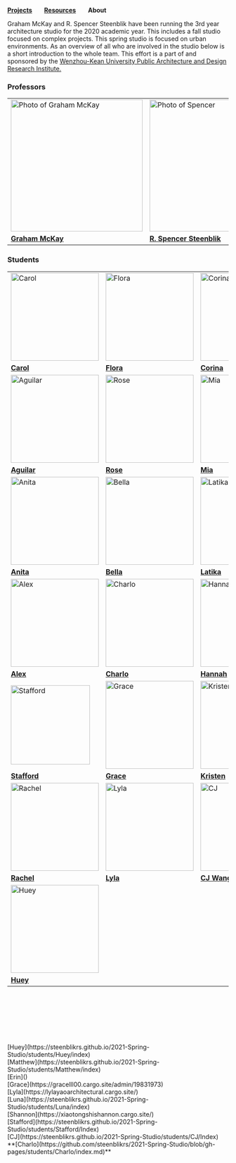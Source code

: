 **[Projects](https://steenblikrs.github.io/2021-Spring-Studio/Research)** &nbsp; &nbsp; &nbsp;        **[Resources](https://steenblikrs.github.io/2021-Spring-Studio/Resources)**  &nbsp; &nbsp; &nbsp;    **About**

Graham McKay and R. Spencer Steenblik have been running the 3rd year architecture studio for the 2020 academic year. This includes a fall studio focused on complex projects. This spring studio is focused on urban environments. As an overview of all who are involved in the studio below is a short introduction to the whole team. This effort is a part of and sponsored by the [Wenzhou-Kean University Public Architecture and Design Research Institute.](https://steenblikrs.github.io/2021-Spring-Studio/PADRI/index)

### Professors
<table style="width:100%; border-collapse: collapse; border: none;">
  <tr style="border: none;">
    <td style="border: none;"><a href="https://steenblikrs.github.io/2021-Spring-Studio/McKay"><img alt="Photo of Graham McKay" src="https://github.com/steenblikrs/2021-Spring-Studio/raw/gh-pages/assets/Graham.jpg" width="300"></a></td>
    <td style="border: none;"><a href="https://steenblikrs.github.io/2021-Spring-Studio/Steenblik"><img alt="Photo of Spencer" src="https://raw.githubusercontent.com/steenblikrs/2021-Spring-Studio/gh-pages/Steenblik/20210510RSSbw.png" width="300"></a></td>
    <td style="border: none;"><a href="https://steenblikrs.github.io/2021-Spring-Studio/Saarinen"><img alt="Photo of Evan Saarinen" src="https://github.com/steenblikrs/2021-Spring-Studio/raw/gh-pages/assets/Evanbw.jpg" width="300"></a></td>
  </tr>
 <tr style="border: none;">
    <td style="border: none;"><a href="https://steenblikrs.github.io/2021-Spring-Studio/McKay"><b>Graham McKay</b></a></td>
    <td style="border: none;"><a href="https://steenblikrs.github.io/2021-Spring-Studio/Steenblik"><b>R. Spencer Steenblik</b></a></td>
    <td style="border: none;"><a href="https://steenblikrs.github.io/2021-Spring-Studio/Saarinen"><b>Evan Saarinen</b></a></td>
  </tr>
    </table>











### Students
<table style="width:100%; border-collapse: collapse; border: none;">
  <tr style="border: none;">
    <td style="border: none;"><a href="https://cccarol.cargo.site/"><img alt="Carol" src="https://github.com/steenblikrs/2021-Spring-Studio/blob/gh-pages/students/Carol/Carol-self%20portrait.jpg?raw=true" width="200"></a></td>
    <td style="border: none;"><a href="https://zmrflora.github.io/Portfolio/"><img alt="Flora" src="https://github.com/steenblikrs/2021-Spring-Studio/blob/gh-pages/students/Flora/self-portrait2.jpg?raw=true" width="200"></a></td>
    <td style="border: none;"><a href="https://steenblikrs.github.io/2021-Spring-Studio/students/Corina/index"><img alt="Corina" src="https://github.com/steenblikrs/2021-Spring-Studio/blob/gh-pages/students/Corina/s.jpg?raw=true" width="200"></a></td>
    <td style="border: none;"><a href="https://steenblikrs.github.io/2021-Spring-Studio/students/Sarry/index"><img alt="Photo of Sarry" src="https://github.com/steenblikrs/2021-Spring-Studio/raw/gh-pages/students/Sarry/未压缩.jpg" width="200"></a></td>
  </tr><tr style="border: none;">
    <td style="border: none;"><a href="https://cccarol.cargo.site/"><b>Carol</b></a></td>
    <td style="border: none;"><a href="https://zmrflora.github.io/Portfolio/"><b>Flora</b></a></td>
    <td style="border: none;"><a href="https://steenblikrs.github.io/2021-Spring-Studio/students/Corina/index"><b>Corina</b></a></td>
    <td style="border: none;"><a href="https://steenblikrs.github.io/2021-Spring-Studio/students/Sarry/index"><b>Sarry</b></a></td>
  </tr>

   <tr style="border: none;">
    <td style="border: none;"><a href="https://steenblikrs.github.io/2021-Spring-Studio/students/Aguilar/index"><img alt="Aguilar" src="https://raw.githubusercontent.com/steenblikrs/2021-Spring-Studio/c053535b134851573584310c10c19875938fc2f9/students/Aguilar/ASSETS/%E5%8E%BB%E8%89%B2%E7%85%A7.jpg?raw=true" width="200"></a></td>
     <td style="border: none;"><a href="https://steenblikrs.github.io/2021-Spring-Studio/students/Rose/index"><img alt="Rose" src="https://raw.githubusercontent.com/steenblikrs/2021-Spring-Studio/gh-pages/students/Rose/49898d15f83e0d05bdee45182e278a0.jpg?raw=true" width="200"></a></td>
     <td style="border: none;"><a href="https://steenblikrs.github.io/2021-Spring-Studio/students/Mia/index"><img alt="Mia" src="https://github.com/steenblikrs/2021-Spring-Studio/blob/gh-pages/students/Mia/%E5%BE%AE%E4%BF%A1%E5%9B%BE%E7%89%87_20210604105729.jpg?raw=true" width="200"></a></td>
    <td style="border: none;"><a href="https://steenblikrs.github.io/2021-Spring-Studio/students/Jeremy/Jeremy"><img alt="Jeremy" src="https://github.com/steenblikrs/2021-Spring-Studio/blob/62ce5b79022cd1ba6dca6b8217f0c6d12a62ead3/students/Jeremy/1535130204065%20(2.1).png?raw=true" width="200"></a></td>
   </tr><tr style="border: none;">
    <td style="border: none;"><a href="https://steenblikrs.github.io/2021-Spring-Studio/students/Aguilar/index"><b>Aguilar</b></a></td>
    <td style="border: none;"><a href="https://steenblikrs.github.io/2021-Spring-Studio/students/Rose/index"><b>Rose</b></a></td>
    <td style="border: none;"><a href="https://steenblikrs.github.io/2021-Spring-Studio/students/Mia/index"><b>Mia</b></a></td>
    <td style="border: none;"><a href="https://steenblikrs.github.io/2021-Spring-Studio/students/Jeremy/Jeremy"><b>Jeremy</b></a></td>
  </tr>
  
 <tr style="border: none;"> 
  <td style="border: none;"><a href="https://wuhaozhuo.cargo.site"><img alt="Anita" src="https://raw.githubusercontent.com/steenblikrs/2021-Spring-Studio/gh-pages/students/anita/WechatIMG2162.jpeg" width="200"></a></td>
   <td style="border: none;"><a href="https://steenblikrs.github.io/2021-Spring-Studio/students/Bella/index"><img alt="Bella" src="https://raw.githubusercontent.com/steenblikrs/2021-Spring-Studio/gh-pages/students/Bella/%E5%BE%AE%E4%BF%A1%E5%9B%BE%E7%89%87_20210604135645.jpg" width="200"></a></td>
   <td style="border: none;"><a href="https://steenblikrs.github.io/2021-Spring-Studio/students/Latika/index"><img alt="Latika" src="https://github.com/steenblikrs/2021-Spring-Studio/blob/gh-pages/students/Latika/Latika_photo.png?raw=true" width="200"></a></td>
   <td style="border: none;"><a href="https://steenblikrs.github.io/2021-Spring-Studio/students/Ted/index"><img alt="Ted" 
src="https://github.com/steenblikrs/2021-Spring-Studio/blob/4f0605208ddc773335eae901c8c8c22b4b77fc29/students/Ted/ted1.jpg?raw=true" width="200"></a></td>
   </tr><tr style="border: none;">
    <td style="border: none;"><a href="https://wuhaozhuo.cargo.site"><b>Anita</b></a></td>
    <td style="border: none;"><a href="https://steenblikrs.github.io/2021-Spring-Studio/students/Bella/index"><b>Bella</b></a></td>
    <td style="border: none;"><a href="https://steenblikrs.github.io/2021-Spring-Studio/students/Latika/index"><b>Latika</b></a></td>
    <td style="border: none;"><a href="https://steenblikrs.github.io/2021-Spring-Studio/students/Ted/index"><b>Ted</b></a></td>
  </tr>
 <tr style="border: none;">
      <td style="border: none;"><a href="https://steenblikrs.github.io/2021-Spring-Studio/students/Alex/index"><img alt="Alex" src="https://github.com/steenblikrs/2021-Spring-Studio/blob/9b8084b4def99361dbedbb20e3b37b5dd6670d39/students/Alex/pic/%E7%85%A7%E7%89%87.jpg?raw=true" width="200"></a></td>
   <td style="border: none;"><a href="https://steenblikrs.github.io/2021-Spring-Studio/students/Charlo/index"><img alt="Charlo" src="https://github.com/steenblikrs/2021-Spring-Studio/blob/cc16906adb4454327c1ea4c6992c98c75a7ed2d9/students/Charlo/9F7DE6537164479EAE676F458781E8441.png?raw=true" width="200"></a></td>
    <td style="border: none;"><a href="https://jiayiny.wixsite.com/mysite"><img alt="Hannah" src="https://github.com/steenblikrs/2021-Spring-Studio/blob/gh-pages/students/Hannah/%E6%B1%89%E5%A8%9C%E6%9C%AC%E4%BA%BA.jpg?raw=true" width="200"></a></td>  
   <td style="border: none;"><a href="https://httprita.cargo.site/"><img alt="Rita" src="https://github.com/steenblikrs/2021-Spring-Studio/blob/5a300180500f0cdde7fa461c55560250344cfdf2/students/Rita/Rita1111.jpg?raw=true" width="200"></a></td>
     </tr>
   
  
  <tr style="border: none;">
  <td style="border: none;"><a href="https://steenblikrs.github.io/2021-Spring-Studio/students/Alex/index"><b>Alex</b></a></td>
  <td style="border: none;"><a href="https://steenblikrs.github.io/2021-Spring-Studio/students/Charlo/index"><b>Charlo</b></a></td>
  <td style="border: none;"><a href="https://jiayiny.wixsite.com/mysite"><b>Hannah</b></a></td>
  <td style="border: none;"><a href="https://httprita.cargo.site/"><b>Rita</b></a></td>
 </tr>  
   
  <tr style="border: none;">
    <td style="border: none;"><a href="https://dvcwskbmei.mobirisesite.com/"><img alt="Stafford" src="https://github.com/steenblikrs/2021-Spring-Studio/blob/gh-pages/students/Stafford/xjpic%202.jpeg?raw=true" width="180"></a></td>
    <td style="border: none;"><a href="https://gracelll00.cargo.site"><img alt="Grace" src="https://github.com/steenblikrs/2021-Spring-Studio/blob/gh-pages/students/Grace/%E5%BE%AE%E4%BF%A1%E5%9B%BE%E7%89%87_20210607171954.jpg?raw=true" width="200"></a></td>
    <td style="border: none;"><a href="https://jiayuq.wixsite.com/website-1"><img alt="Kristen" src="https://github.com/steenblikrs/2021-Spring-Studio/blob/gh-pages/students/Kristen/Kristen.png?raw=true" width="200"></a></td>
    <td style="border: none;"><a href="https://xiaotongshishannon.cargo.site"><img alt="Shannon" src="https://raw.githubusercontent.com/steenblikrs/2021-Spring-Studio/gh-pages/students/Shannon/9f10e809a986ba45651037c99884a8b.jpg" width="200"></a></td>
      </tr>
  <tr style="border: none;">
  <td style="border: none;"><a href="https://dvcwskbmei.mobirisesite.com"><b>Stafford</b></a></td>
  <td style="border: none;"><a href="https://gracelll00.cargo.site"><b>Grace</b></a></td>
  <td style="border: none;"><a href="https://jiayuq.wixsite.com/website-1"><b>Kristen</b></a></td>
  <td style="border: none;"><a href="https://xiaotongshishannon.cargo.site"><b>Shannon</b></a></td>
  </tr>    
  
   <tr style="border: none;">
    <td style="border: none;"><a href="https://nuoyingc.wixsite.com/web1"><img alt="Rachel" src="https://github.com/steenblikrs/2021-Spring-Studio/blob/gh-pages/students/Rachel/照片.png?raw=true" width="200"></a></td>
    <td style="border: none;"><a href="https://lylayaoarchitectural.cargo.site/"><img alt="Lyla" src="https://steenblikrs.github.io/2021-Spring-Studio/students/Lyla/E8C5B0D3B2139F848F11408EC78E3A74.png?raw=true" width="200"></a></td>
     <td style="border: none;"><a href="https://chunjiew.wordpress.com/"><img alt="CJ" src="https://github.com/steenblikrs/2021-Spring-Studio/blob/992cd748a997de715caec92f9c38e40cbe1061f8/students/CJ/%E5%BE%AE%E4%BF%A1%E5%9B%BE%E7%89%87_20210607161342.jpg?raw=true" width="200"></a></td>
     <td style="border: none;"><a href="https://yiyanglll.cargo.site/"><img alt="Erin" src="https://github.com/steenblikrs/2021-Spring-Studio/blob/gh-pages/students/Hannah/%E5%BE%AE%E4%BF%A1%E5%9B%BE%E7%89%87_20210608215102.jpg?raw=true" width="200"></a></td>
</tr>     
     
    
  
  <tr style="border: none;">
    <td style="border: none;"><a href="https://nuoyingc.wixsite.com/web1"><b>Rachel</b></a></td>
    <td style="border: none;"><a href="https://lylayaoarchitectural.cargo.site/"><b>Lyla</b></a></td>
    <td style="border: none;"><a href="https://chunjiew.wordpress.com/"><b>CJ Wang</b></a></td>
    <td style="border: none;"><a href="https://yiyanglll.cargo.site/"><b>Erin</b></a></td>
  </tr>

  <tr style="border: none;">
    <td style="border: none;"><a href="https://steenblikrs.github.io/2021-Spring-Studio/students/Huey/index"><img alt="Huey" src="https://github.com/steenblikrs/2021-Spring-Studio/blob/6a24c31c627a1ef6f747f4c9dae0faccae58f34f/students/Huey/picture/WIN_20210305_00_29_25_Pro%20(2).jpg?raw=true" width="200"></a></td>

</tr>     
     
    
  
  <tr style="border: none;">
    <td style="border: none;"><a href="https://steenblikrs.github.io/2021-Spring-Studio/students/Huey/index"><b>Huey</b></a></td>

  </tr>   
   </table>
  

<br/><br/>


<br/><br/>

<br/>
[Huey](https://steenblikrs.github.io/2021-Spring-Studio/students/Huey/index)
<br/>
[Matthew](https://steenblikrs.github.io/2021-Spring-Studio/students/Matthew/index)
<br/>
[Erin]()
<br/>
[Grace](https://gracelll00.cargo.site/admin/19831973)
<br/>
[Lyla](https://lylayaoarchitectural.cargo.site/)

<br/>
[Luna](https://steenblikrs.github.io/2021-Spring-Studio/students/Luna/index)
<br/>
[Shannon](https://xiaotongshishannon.cargo.site/)
<br/>
[Stafford](https://steenblikrs.github.io/2021-Spring-Studio/students/Stafford/Index)
<br/>
[CJ](https://steenblikrs.github.io/2021-Spring-Studio/students/CJ/Index)
<br/>
**[Charlo](https://github.com/steenblikrs/2021-Spring-Studio/blob/gh-pages/students/Charlo/index.md)**
<br/>
<br/>
<br/>
<br/>
<br/>
<br/>
<br/>
<br/>




